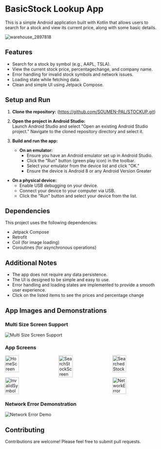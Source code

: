 
# BasicStock Lookup App  
  
This is a simple Android application built with Kotlin that allows users to search for a stock and view its current price, along with some basic details.  

  ![warehouse_2897818](https://github.com/user-attachments/assets/0f90c049-ddd2-4026-adbc-af269883b547)

## Features  
  
* Search for a stock by symbol (e.g., AAPL, TSLA).  
* View the current stock price, percentagechange, and company name.  
* Error handling for invalid stock symbols and network issues.  
* Loading state while fetching data.  
* Clean and simple UI using Jetpack Compose.  
  
## Setup and Run  
  
1. **Clone the repository:** 
 (https://github.com/SOUMEN-PAL/STOCKUP.git)
 2. **Open the project in Android Studio:**  
   Launch Android Studio and select "Open an existing Android Studio project." Navigate to the cloned repository directory and select it.  
  
3. **Build and run the app:**  
   * **On an emulator:**  
     - Ensure you have an Android emulator set up in Android Studio.  
     - Click the "Run" button (green play icon) in the toolbar.  
     - Select your emulator from the device list and click "OK."  
     - Ensure the device is Android 8 or any Android Version Greater
  * **On a physical device:**  
     - Enable USB debugging on your device.  
     - Connect your device to your computer via USB.  
     - Click the "Run" button and select your device from the list.
## Dependencies  
  
This project uses the following dependencies:  
  
* Jetpack Compose  
* Retrofit  
* Coil (for image loading)  
* Coroutines (for asynchronous operations)
  
## Additional Notes  
  
* The app does not require any data persistence.  
* The UI is designed to be simple and easy to use.  
* Error handling and loading states are implemented to provide a smooth user experience.
* Click on the listed items to see the prices and percentage change

## App Images and Demonstrations

### Multi Size Screen Support
![Multi Size Screen Support](https://github.com/user-attachments/assets/93477224-737f-4af0-955d-53a43f446283)

### App Screens

<div style="display: flex; justify-content: space-between;">
  <img src="https://github.com/user-attachments/assets/30758539-0051-435b-b43d-5c7447942aa6" alt="HomeScreen" width="30%">
  <img src="https://github.com/user-attachments/assets/986fa2bb-e714-4f2d-8bef-c35bda2f7856" alt="SearchStockScreen" width="30%">
  <img src="https://github.com/user-attachments/assets/29a4d61b-2528-4871-897e-3ebdd629fdb5" alt="SearchedStock" width="30%">
</div>

<div style="display: flex; justify-content: space-between;">
  <img src="https://github.com/user-attachments/assets/a8899e16-c58a-461c-86b8-5e74216ee1fb" alt="InvalidSymbol" width="30%">
  <img src="https://github.com/user-attachments/assets/df89533c-8e8c-4185-b243-0dc1cf2a31b1" alt="NetworkError" width="30%">
</div>

### Network Error Demonstration
![Network Error Demo](https://github.com/user-attachments/assets/345fcc6e-1403-4a25-9e29-0f234e20aa9b)


## Contributing  
  
Contributions are welcome! Please feel free to submit pull requests.
